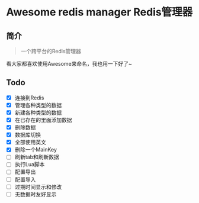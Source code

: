 # Awesome redis manager Redis管理器

## 简介

> 一个跨平台的Redis管理器

看大家都喜欢使用Awesome来命名，我也用一下好了~


## Todo

- [x] 连接到Redis
- [x] 管理各种类型的数据
- [x] 新建各种类型的数据
- [x] 在已存在的里面添加数据
- [x] 删除数据
- [x] 数据库切换
- [x] 全部使用英文
- [x] 删除一个MainKey
- [ ] 刷新tab和刷新数据
- [ ] 执行Lua脚本
- [ ] 配置导出
- [ ] 配置导入
- [ ] 过期时间显示和修改
- [ ] 无数据时友好显示
